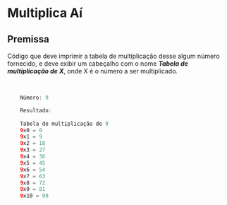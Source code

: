 # Multiplica Aí

## Premissa

Código que deve imprimir a tabela de multiplicação desse algum número fornecido, e deve exibir um cabeçalho com o nome ***Tabela de multiplicação de X***, onde X é o número a ser multiplicado.

$~$

```java
    Número: 9

    Resultado:
    
    Tabela de multiplicação de 9
    9x0 = 0
    9x1 = 9
    9x2 = 18
    9x3 = 27
    9x4 = 36
    9x5 = 45
    9x6 = 54
    9x7 = 63
    9x8 = 72
    9x9 = 81
    9x10 = 90
```
